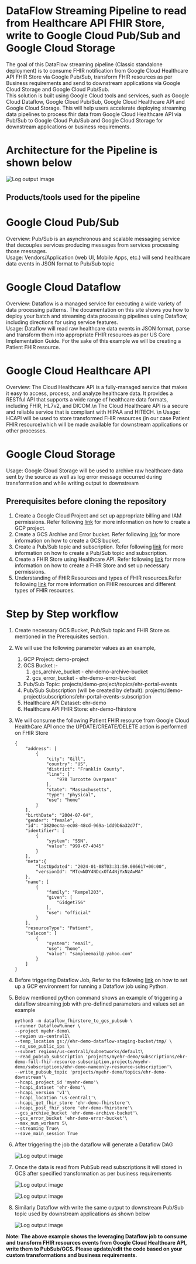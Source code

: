 # DataFlow Streaming Pipeline to read from Healthcare API FHIR Store, write to Google Cloud Pub/Sub and Google Cloud Storage


The goal of this DataFlow streaming pipeline (Classic standalone deployment) is to consume FHIR notification from Google Cloud Healthcare API FHIR Store via Google Pub/Sub, transform FHIR resources as per Business requirements and send to downstream applications via Google Cloud Storage and Google Cloud Pub/Sub.  
This solution is built using Google Cloud tools and services, such as Google Cloud Dataflow, Google Cloud Pub/Sub, Google Cloud Healthcare API and Google Cloud Storage.
This will help users accelerate deploying streaming data pipelines to process fhir data from Google Cloud Healthcare API via Pub/Sub to Google Cloud Pub/Sub and Google Cloud Storage for downstream applications or business requirements.


# Architecture for the Pipeline is shown below
 
 ![Log output image](./images/dataflow_architecture_fhirstore_to_gcs_pubsub.png)

## Products/tools used for the pipeline

# Google Cloud Pub/Sub
Overview: Pub/Sub is an asynchronous and scalable messaging service that decouples services producing messages from services processing those messages.  
Usage: Vendors/Application (web UI, Mobile Apps, etc.) will send healthcare data events in JSON format to Pub/Sub topic  

# Google Cloud Dataflow
Overview: Dataflow is a managed service for executing a wide variety of data processing patterns. The documentation on this site shows you how to deploy your batch and streaming data processing pipelines using Dataflow, including directions for using service features.  
Usage: Dataflow will read raw healthcare data events in JSON format, parse and transform them into appropriate FHIR resources as per US Core Implementation Guide. For the sake of this example we will be creating a Patient FHIR resource.

# Google Cloud Healthcare API 
Overview: The Cloud Healthcare API is a fully-managed service that makes it easy to access, process, and analyze healthcare data. It provides a RESTful API that supports a wide range of healthcare data formats, including FHIR, HL7v2, and DICOM.\n
The Cloud Healthcare API is a secure and reliable service that is compliant with HIPAA and HITECH. \n
Usage: HCAPI will be used to store transformed FHIR resources (in our case Patient FHIR resource)which will be made available for downstream applications or other processes.

# Google Cloud Storage
Usage: Google Cloud Storage will be used to archive raw healthcare data sent by the source as well as log error message occurred during transformation and while writing output to downstream


## Prerequisites before cloning the repository
1. Create a Google Cloud Project and set up appropriate billing and IAM permissions. Refer following [link](https://developers.google.com/workspace/guides/create-project) for more information on how to create a GCP project.
2. Create a GCS Archive and Error bucket. Refer following [link](https://cloud.google.com/storage/docs/creating-buckets) for more information on how to create a GCS bucket.
3. Create a Pub/Sub topic and subscription. Refer following [link](https://cloud.google.com/pubsub/docs/create-topic#pubsub_create_topic-Console) for more information on how to create a Pub/Sub topic and subscription.
4. Create a FHIR Store using Healthcare API. Refer following [link](https://cloud.google.com/healthcare-api/docs/how-tos/fhir#healthcare-create-fhir-store-console) for more information on how to create a FHIR Store and set up necessary permissions.
5. Understanding of FHIR Resources and types of FHIR resources.Refer following [link](https://build.fhir.org/ig/HL7/US-Core/) for more information on FHIR resources and different types of FHIR resources.


# Step by Step workflow

1. Create necessary GCS Bucket, Pub/Sub topic and FHIR Store as mentioned in the Prerequisites section.  

2. We will use the following parameter values as an example,
    1. GCP Project: demo-project  
    2. GCS Bucket :-  
        1. gcs_archive_bucket - ehr-demo-archive-bucket  
        2. gcs_error_bucket - ehr-demo-error-bucket  
    3. Pub/Sub Topic: projects/demo-project/topics/ehr-portal-events  
    4. Pub/Sub Subscription (will be created by default): projects/demo-project/subscriptions/ehr-portal-events-subscription  
    5. Healthcare API Dataset: ehr-demo  
    6. Healthcare API FHIR Store: ehr-demo-fhirstore  

3. We will consume the following Patient FHIR resource from Google Cloud HealthCare API once the UPDATE/CREATE/DELETE action is performed on FHIR Store
    ```
    {
        "address": [
            {
                "city": "Gill",
                "country": "US",
                "district": "Franklin County",
                "line": [
                    "978 Turcotte Overpass"
                ],
                "state": "Massachusetts",
                "type": "physical",
                "use": "home"
            }
        ],
        "birthDate": "2004-07-04",
        "gender": "female",
        "id": "3820ec4a-ec08-48cd-969a-1dd9b6a32d7f",
        "identifier": [
            {
                "system": "SSN",
                "value": "999-67-4045"
            }
        ],
        "meta":{
            "lastUpdated": "2024-01-08T03:31:59.086617+00:00",
            "versionId": "MTcwNDY4NDcxOTA4NjYxNzAwMA"
        },
        "name": [
            {
                "family": "Rempel203",
                "given": [
                    "Gidget756"
                ],
                "use": "official"
            }
        ],
        "resourceType": "Patient",
        "telecom": [
            {
                "system": "email",
                "use": "home",
                "value": "sampleemail@.yahoo.com"
            }
        ]
    }
    ```

4. Before triggering Dataflow Job, Refer to the following [link](https://cloud.google.com/dataflow/docs/quickstarts/create-pipeline-python) on how to set up a GCP environment for running a Dataflow job using Python.  

5. Below mentioned python command shows an example of triggering a dataflow streaming job with pre-defined parameters and values set an example  
    ```
    python3 -m dataflow_fhirstore_to_gcs_pubsub \
    --runner DataflowRunner \
    --project myehr-demo\
    --region us-central1\
    --temp_location gs://ehr-demo-dataflow-staging-bucket/tmp/ \
    --no_use_public_ips \
    --subnet regions/us-central1/subnetworks/default\
    --read_pubsub_subscription 'projects/myehr-demo/subscriptions/ehr-demo-full-fhir-resource-subscription,projects/myehr-demo/subscriptions/ehr-demo-nameonly-resource-subscription'\
    --write_pubsub_topic 'projects/myehr-demo/topics/ehr-demo-downstream'\
    --hcapi_project_id 'myehr-demo'\
    --hcapi_dataset 'ehr-demo'\
    --hcapi_version 'v1'\
    --hcapi_location 'us-central1'\
    --hcapi_get_fhir_store 'ehr-demo-fhirstore'\
    --hcapi_post_fhir_store 'ehr-demo-fhirstore'\
    --gcs_archive_bucket 'ehr-demo-archive-bucket'\
    --gcs_error_bucket 'ehr-demo-error-bucket'\
    --max_num_workers 5\
    --streaming True\
    --save_main_session True
    ```  
6. After triggering the job the dataflow will generate a Dataflow DAG

    ![Log output image](./images/dataflow_dag_fhirstore_to_gcs_pubsub.png)

7. Once the data is read from PubSub read subscriptions it will stored in GCS after specified transformation as per business requirements

    ![Log output image](./images/GCS_BUCKET_OP.png)

    ![Log output image](./images/GCS_OP.png)

8. Similarly Dataflow with write the same output to downstream Pub/Sub topic used by downstream applications as shown below

    ![Log output image](./images/PubSub_OP.png)


**Note: The above example shows the leveraging Dataflow job to consume and transform FHIR resources events from Google Cloud Healthcare API, write them to PubSub/GCS. Please update/edit the code based on your custom transformations and business requirements.**  
